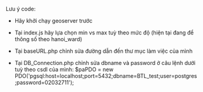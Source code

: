 Lưu ý code:

- Hãy khởi chạy geoserver trước

- Tại index.js hãy lựa chọn min vs max tuỳ theo mức độ (hiện tại đang để thông số theo hanoi_ward)

- Tại baseURL.php chỉnh sửa đường dẫn đến thư mục làm việc của mình

- Tại DB_Connection.php chỉnh sửa dbname và password ở câu lệnh dưới tuỳ theo csdl của mình:
  $paPDO = new PDO('pgsql:host=localhost;port=5432;dbname=BTL_test;user=postgres;password=02032711');
